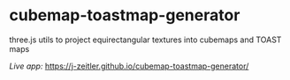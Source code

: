 # cubemap-toastmap-generator

three.js utils to project equirectangular textures into cubemaps and TOAST maps

*Live app:* https://j-zeitler.github.io/cubemap-toastmap-generator/
